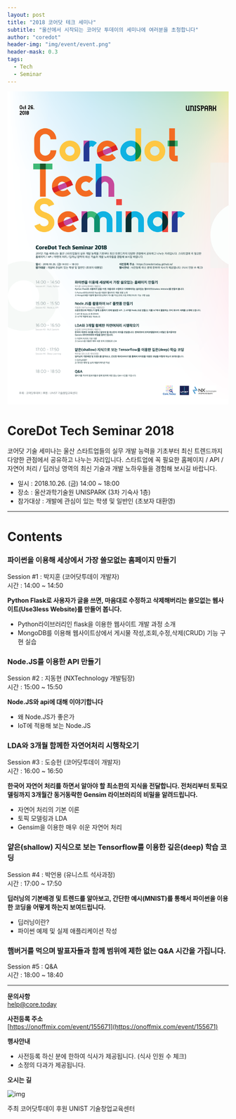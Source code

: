 ```yaml
---
layout: post
title: "2018 코어닷 테크 세미나"
subtitle: "울산에서 시작되는 코어닷 투데이의 세미나에 여러분을 초청합니다"
author: "coredot"
header-img: "img/event/event.png"
header-mask: 0.3
tags:
  - Tech
  - Seminar
---
```


![img](/img/event/코어닷세미나.png)


# CoreDot Tech Seminar 2018

코어닷 기술 세미나는 울산 스타트업들의 실무 개발 능력을 기초부터 최신 트렌드까지 다양한 관점에서 공유하고 나누는 자리입니다.
스타트업에 꼭 필요한 홈페이지 / API / 자연어 처리 / 딥러닝 영역의 최신 기술과 개발 노하우들을 경험해 보시길 바랍니다.

- 일시 : 2018.10.26. (금) 14:00 ~ 18:00
- 장소 : 울산과학기술원 UNISPARK (3차 기숙사 1층)
- 참가대상 : 개발에 관심이 있는 학생 및 일반인 (초보자 대환영)


--------------------------------------------

# Contents



### 파이썬을 이용해 세상에서 가장 쓸모없는 홈페이지 만들기
Session #1 : 박지훈 (코어닷투데이 개발자)<br>
시간 : 14:00 ~ 14:50<br>

__Python Flask로 사용자가 글을 쓰면, 마음대로 수정하고 삭제해버리는 쓸모없는 웹사이트(Use3less Website)를 만들어 봅니다.__
- Python라이브러리인 flask을 이용한 웹사이트 개발 과정 소개
- MongoDB를 이용해 웹사이트상에서 게시물 작성,조회,수정,삭제(CRUD) 기능 구현 실습

### Node.JS를 이용한 API 만들기
Session #2 : 지동현 (NXTechnology 개발팀장)<br>
시간 : 15:00 ~ 15:50<br>

__Node.JS와 api에 대해 이야기합니다__
- 왜 Node.JS가 좋은가
- IoT에 적용해 보는 Node.JS




### LDA와 3개월 함께한 자연어처리 시행착오기
Session #3 : 도승헌 (코어닷투데이 개발자) <br>
시간 : 16:00 ~ 16:50 <br>

__한국어 자연어 처리를 하면서 알아야 할 최소한의 지식을 전달합니다. 전처리부터 토픽모델링까지 3개월간 동거동락한 Gensim 라이브러리의 비밀을 알려드립니다.__
- 자연어 처리의 기본 이론
- 토픽 모델링과 LDA
- Gensim을 이용한 매우 쉬운 자연어 처리


### 얕은(shallow) 지식으로 보는 Tensorflow를 이용한 깊은(deep) 학습 코딩
Session #4 : 박언용 (유니스트 석사과정)<br>
시간 : 17:00 ~ 17:50<br>

__딥러닝의 기본배경 및 트렌드를 알아보고, 간단한 예시(MNIST)를 통해서 파이썬을 이용한 코딩을 어떻게 하는지 보여드립니다.__
- 딥러닝이란?
- 파이썬 예제 및 실제 애플리케이션 작성



### 햄버거를 먹으며 발표자들과 함께 범위에 제한 없는 Q&A 시간을 가집니다.
Session #5 : Q&A <br>
시간 : 18:00 ~ 18:40<br>


-----------------------------
__문의사항__
<br>
help@core.today
<br>


__사전등록 주소__
<br>
[https://onoffmix.com/event/155671](https://onoffmix.com/event/155671)

__행사안내__

- 사전등록 하신 분에 한하여 식사가 제공됩니다. (식사 인원 수 체크)
- 소정의 다과가 제공됩니다.

__오시는 길__
<br>

![img](/img/event/map.png)

주최 코어닷투데이
후원 UNIST 기술창업교육센터
